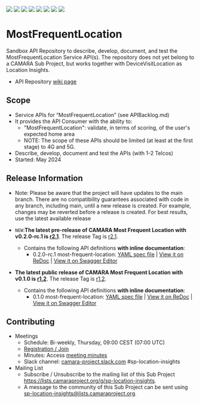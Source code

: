 <a href="https://github.com/camaraproject/MostFrequentLocation/commits/" title="Last Commit"><img src="https://img.shields.io/github/last-commit/camaraproject/MostFrequentLocation?style=plastic"></a>
<a href="https://github.com/camaraproject/MostFrequentLocation/issues" title="Open Issues"><img src="https://img.shields.io/github/issues/camaraproject/MostFrequentLocation?style=plastic"></a>
<a href="https://github.com/camaraproject/MostFrequentLocation/pulls" title="Open Pull Requests"><img src="https://img.shields.io/github/issues-pr/camaraproject/MostFrequentLocation?style=plastic"></a>
<a href="https://github.com/camaraproject/MostFrequentLocation/graphs/contributors" title="Contributors"><img src="https://img.shields.io/github/contributors/camaraproject/MostFrequentLocation?style=plastic"></a>
<a href="https://github.com/camaraproject/MostFrequentLocation" title="Repo Size"><img src="https://img.shields.io/github/repo-size/camaraproject/MostFrequentLocation?style=plastic"></a>
<a href="https://github.com/camaraproject/MostFrequentLocation/blob/main/LICENSE" title="License"><img src="https://img.shields.io/badge/License-Apache%202.0-green.svg?style=plastic"></a>
<a href="https://github.com/camaraproject/MostFrequentLocation/releases/latest" title="Latest Release"><img src="https://img.shields.io/github/release/camaraproject/MostFrequentLocation?style=plastic"></a>
<a href="https://github.com/camaraproject/Governance/blob/main/ProjectStructureAndRoles.md" title="Sandbox API Repository"><img src="https://img.shields.io/badge/Sandbox%20API%20Repository-yellow?style=plastic"></a>

# MostFrequentLocation

Sandbox API Repository to describe, develop, document, and test the MostFrequentLocation Service API(s). The repository does not yet belong to a CAMARA Sub Project, but works together with DeviceVisitLocation as Location Insights.

* API Repository [wiki page](https://lf-camaraproject.atlassian.net/wiki/x/XjPe)

## Scope

* Service APIs for “MostFrequentLocation” (see APIBacklog.md)  
* It provides the API  Consumer with the ability to:  
  * "MostFrequentLocation": validate, in terms of scoring, of the user's expected home area
  * NOTE: The scope of these APIs should be limited (at least at the first stage) to 4G and 5G.  
* Describe, develop, document and test the APIs (with 1-2 Telcos)  
* Started: May 2024

## Release Information

* Note: Please be aware that the project will have updates to the main branch. There are no compatibility guarantees associated with code in any branch, including main, until a new release is created. For example, changes may be reverted before a release is created. For best results, use the latest available release

* `NEW`:**The latest pre-release of CAMARA Most Frequent Location with v0.2.0-rc.1 is [r2.1](https://github.com/camaraproject/MostFrequentLocation/tree/r2.1)**. The release Tag is [r2.1](https://github.com/camaraproject/MostFrequentLocation/releases/tag/r2.1).
  - Contains the following API definitions **with inline documentation**:
    - 0.2.0-rc.1 most-frequent-location: [YAML spec file](https://github.com/camaraproject/MostFrequentLocation/blob/r2.1/code/API_definitions/most-frequent-location.yaml) | [View it on ReDoc](https://redocly.github.io/redoc/?url=https://raw.githubusercontent.com/camaraproject/MostFrequentLocation/r2.1/code/API_definitions/most-frequent-location.yaml&nocors) | [View it on Swagger Editor](https://camaraproject.github.io/swagger-ui/?url=https://raw.githubusercontent.com/camaraproject/MostFrequentLocation/r2.1/code/API_definitions/most-frequent-location.yaml&nocors)
* **The latest public release of CAMARA Most Frequent Location with v0.1.0 is [r1.2](https://github.com/camaraproject/MostFrequentLocation/tree/r1.2)**. The release Tag is [r1.2](https://github.com/camaraproject/MostFrequentLocation/releases/tag/r1.2).
  - Contains the following API definitions **with inline documentation**:
    - 0.1.0 most-frequent-location: [YAML spec file](https://github.com/camaraproject/MostFrequentLocation/blob/r1.2/code/API_definitions/most-frequent-location.yaml) | [View it on ReDoc](https://redocly.github.io/redoc/?url=https://raw.githubusercontent.com/camaraproject/MostFrequentLocation/r1.2/code/API_definitions/most-frequent-location.yaml&nocors) | [View it on Swagger Editor](https://camaraproject.github.io/swagger-ui/?url=https://raw.githubusercontent.com/camaraproject/MostFrequentLocation/r1.2/code/API_definitions/most-frequent-location.yaml&nocors)

## Contributing

* Meetings
  * Schedule: Bi-weekly, Thursday, 09:00 CEST (07:00 UTC)
  * [Registration / Join](https://zoom-lfx.platform.linuxfoundation.org/meeting/99479758031?password=c705dd6f-a1c5-44e4-af97-331a18395fb8)
  * Minutes: Access [meeting minutes](https://lf-camaraproject.atlassian.net/wiki/spaces/CAM/pages/14564467/MostFrequentLocation+2024+Minutes)
  * Slack channel: [camara-project.slack.com](https://camara-project.slack.com/archives/C07BHCZ3XUY) #sp-location-insights
* Mailing List
  * Subscribe / Unsubscribe to the mailing list of this Sub Project <https://lists.camaraproject.org/g/sp-location-insights>.
  * A message to the community of this Sub Project can be sent using <sp-location-insights@lists.camaraproject.org>.
